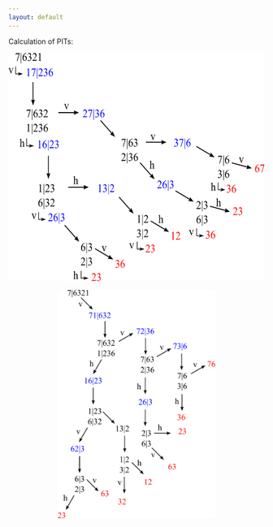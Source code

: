 ```yaml
---
layout: default
---
```


Calculation of PITs:

<p align="center">
<img src="../pics/pit_calculation2.svg" alt="cascading calculation of PITs" height="450px">
</p>

<p align="center">
<img src="../pics/pit_calculation.svg" alt="cascading calculation of PITs" height="450px">
</p>

